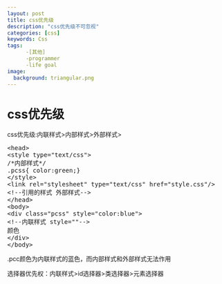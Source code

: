 ```yaml
---
layout: post
title: css优先级
description: "css优先级不可忽视"
categories: [css]
keywords: Css
tags: 
      -[其他]
      -programmer
      -life goal
image:
  background: triangular.png
---
```

<h1>css优先级</h1>
<p>css优先级:内联样式>内部样式>外部样式></p>
<pre>
&lt;head&gt;
&lt;style type="text/css"&gt;
/*内部样式*/
.pcss{ color:green;}
&lt;/style&gt;
&lt;link rel="stylesheet" type="text/css" href="style.css"/&gt;
&lt;!--引用的样式 外部样式--&gt;
&lt;/head&gt;
&lt;body&gt;
&lt;div class="pcss" style="color:blue"&gt;
&lt;!--内联样式 style=""--&gt;
颜色
&lt;/div&gt;
&lt;/body&gt;
</pre>
<p>.pcc颜色为内联样式的蓝色，而内部样式和外部样式无法作用</p>
<P>选择器优先权：内联样式>id选择器>类选择器>元素选择器</p>




